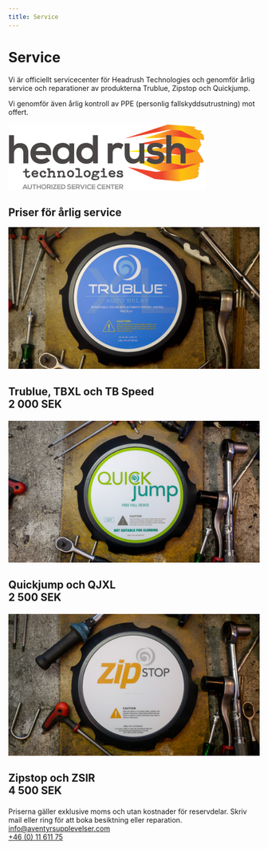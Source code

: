 ```yaml
---
title: Service
---
```

<div class="servicetextmobil">
 <h1 class="pagetitle">
 Service</h1>
</div>
 
 <div id="serviceintro">
     
 <div class="servicetext servicetextmobil" markdown="1">

Vi är officiellt servicecenter för Headrush Technologies och genomför årlig service och reparationer av produkterna Trublue, Zipstop och Quickjump.  

Vi genomför även årlig kontroll av PPE (personlig fallskyddsutrustning) mot offert.  
</div>
 <img class="headrushlogo"  src="/images/headrushservicecenter.png">
  </div>

<div>
    <div class="servicetextmobil"> 
	<h2>Priser för årlig service</h2>
    </div>
    <div id="arligbesiktning">
	<div class="serviceprodukt">
		<img class="serviceimage" src="/images/trublueservice.jpg">
      <h3 class="desc" style="font-size:21px">Trublue, TBXL och TB Speed<br>
        <b>2 000 SEK</b>
      </h3>
	</div>
	<div class="serviceprodukt">
		<img class="serviceimage" src="/images/quickjumpservice.jpg">
      <h3 class="desc" style="font-size:21px">
        Quickjump och QJXL <br>
        <b>2 500 SEK</b>
      </h3>
	</div>
	<div class="serviceprodukt">
		<img class="serviceimage" src="/images/zipstopservice.jpg">
      <h3 class="desc" style="font-size:21px">
        Zipstop och ZSIR <br>
        <b>4 500 SEK</b>
      </h3>
	</div>
    </div>
  
</div>
<div class="servicetexttva">
Priserna gäller exklusive moms och utan kostnader för reservdelar.     
Skriv mail eller ring för att boka besiktning eller reparation.
</div>
<div class="kontaktknappar">
<div>
<a href="mailto:info@aventyrsupplevelser.com" class="kontaktbutton">info@aventyrsupplevelser.com</a></div>
<div>
<a href="tel:+461161175" class="kontaktbutton">+46 (0) 11 611 75</a>
</div>
</div>
